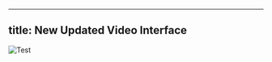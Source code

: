 
---
title: New Updated Video Interface
---
![Test](https://tronplace.com/images/computer.gif "New Video Interface")


